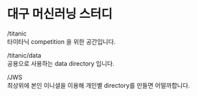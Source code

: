 # 대구 머신러닝 스터디 

/titanic  
타이타닉 competition 을 위한 공간입니다.  

/titanic/data  
공용으로 사용하는 data directory 입니다.  

/JWS  
최상위에 본인 이니셜을 이용해 개인별 directory를 만들면 어떨까합니다.  
